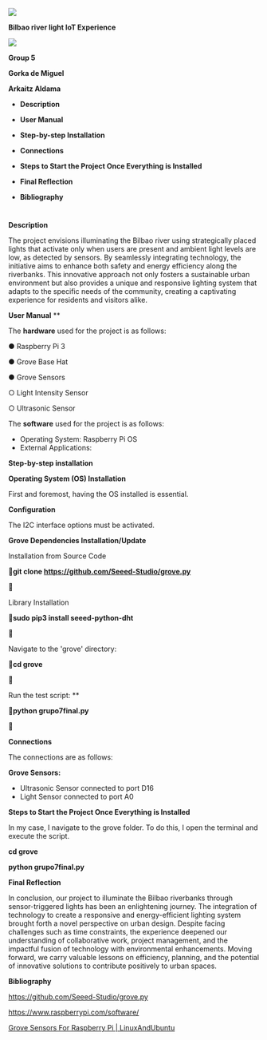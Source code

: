 ﻿![](Aspose.Words.33677d41-3ccf-450d-b19f-66c8c0d14f4b.001.png)











**Bilbao river light IoT Experience**





![](Aspose.Words.33677d41-3ccf-450d-b19f-66c8c0d14f4b.002.png)






















**Group 5**

**Gorka de Miguel**

**Arkaitz Aldama**

- **Description**



- **User Manual**


- **Step-by-step Installation** 


- **Connections**

- **Steps to Start the Project Once Everything is Installed**


- **Final Reflection**


- **Bibliography**




#













<a name="_680it9qsq9sp"></a><a name="_478o3nqbn6cu"></a>**Description**

The project envisions illuminating the Bilbao river using strategically placed lights that activate only when users are present and ambient light levels are low, as detected by sensors. By seamlessly integrating technology, the initiative aims to enhance both safety and energy efficiency along the riverbanks. This innovative approach not only fosters a sustainable urban environment but also provides a unique and responsive lighting system that adapts to the specific needs of the community, creating a captivating experience for residents and visitors alike.





<a name="_41ajzdmrebwk"></a><a name="_2qt66dqbdp"></a>**User Manual**
**

The **hardware** used for the project is as follows:

●  Raspberry Pi 3

●  Grove Base Hat

●  Grove Sensors

○  Light Intensity Sensor

○  Ultrasonic Sensor

The **software** used for the project is as follows:

- Operating System: Raspberry Pi OS
- External Applications: 

<a name="_p97y4iesd1gg"></a>**Step-by-step installation** 

**Operating System (OS) Installation**

First and foremost, having the OS installed is essential.

**Configuration**

The I2C interface options must be activated.

**Grove Dependencies Installation/Update**

Installation from Source Code


**git clone https://github.com/Seeed-Studio/grove.py**

****	

Library Installation


**sudo pip3 install seeed-python-dht**

****

Navigate to the 'grove' directory:


**cd grove**

****

Run the test script:
**


**python grupo7final.py**

****


<a name="_j0w0qkrrgnid"></a>**Connections**

The connections are as follows:

**Grove Sensors:**

- Ultrasonic Sensor connected to port D16
- Light Sensor connected to port A0


<a name="_q10g10ghms03"></a><a name="_596i51wmm0nk"></a>**Steps to Start the Project Once Everything is Installed**


In my case, I navigate to the grove folder. To do this, I open the terminal and execute the script.

**cd grove**

**python grupo7final.py**


<a name="_k4kt4baxzpsj"></a>**Final Reflection**

In conclusion, our project to illuminate the Bilbao riverbanks through sensor-triggered lights has been an enlightening journey. The integration of technology to create a responsive and energy-efficient lighting system brought forth a novel perspective on urban design. Despite facing challenges such as time constraints, the experience deepened our understanding of collaborative work, project management, and the impactful fusion of technology with environmental enhancements. Moving forward, we carry valuable lessons on efficiency, planning, and the potential of innovative solutions to contribute positively to urban spaces.



<a name="_r7hpsadh5bkd"></a><a name="_kc83l9mzo3w3"></a>**Bibliography**

<https://github.com/Seeed-Studio/grove.py>

[https://www.raspberrypi.com/software/ ](https://www.raspberrypi.com/software/)

[Grove Sensors For Raspberry Pi | LinuxAndUbuntu](https://www.linuxandubuntu.com/home/grove-sensors-for-raspberry-pi) 








